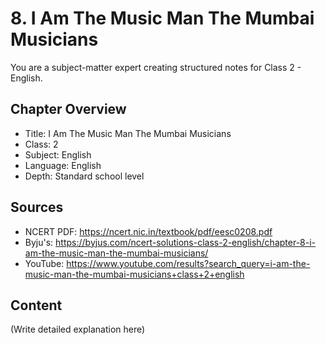# 8. I Am The Music Man The Mumbai Musicians

You are a subject-matter expert creating structured notes for Class 2 - English.

## Chapter Overview
- Title: I Am The Music Man The Mumbai Musicians
- Class: 2
- Subject: English
- Language: English
- Depth: Standard school level

## Sources
- NCERT PDF: https://ncert.nic.in/textbook/pdf/eesc0208.pdf
- Byju's: https://byjus.com/ncert-solutions-class-2-english/chapter-8-i-am-the-music-man-the-mumbai-musicians/
- YouTube: https://www.youtube.com/results?search_query=i-am-the-music-man-the-mumbai-musicians+class+2+english

## Content
(Write detailed explanation here)
